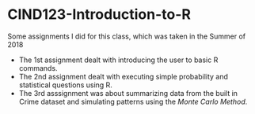 # CIND123-Introduction-to-R
Some assignments I did for this class, which was taken in the Summer of 2018
- The 1st assignment dealt with introducing the user to basic R commands.
- The 2nd assignment dealt with executing simple probability and statistical questions using R. 
- The 3rd asssignment was about summarizing data from the built in Crime dataset and simulating patterns using the *Monte Carlo Method*. 
